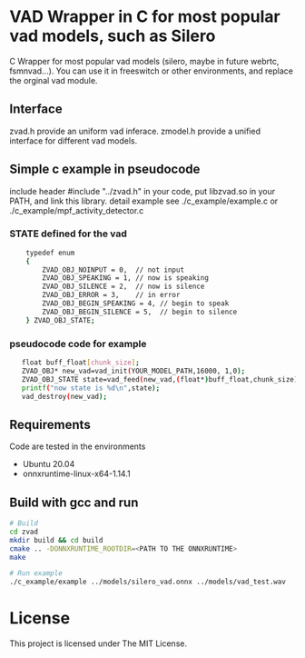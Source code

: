 # VAD Wrapper in C for most popular vad models, such as Silero

C Wrapper for most popular vad models (silero, maybe in future webrtc, fsmnvad...).
You can use it in freeswitch or other environments, and replace the orginal vad module.  

## Interface
zvad.h  provide an uniform vad inferace.
zmodel.h provide a unified interface for different vad models.

## Simple c example in pseudocode

include header #include "../zvad.h" in your code, put libzvad.so in your PATH, and link this library. 
detail example see ./c_example/example.c or ./c_example/mpf_activity_detector.c

### STATE defined for the vad
```bash
	typedef enum
	{
		ZVAD_OBJ_NOINPUT = 0,  // not input
		ZVAD_OBJ_SPEAKING = 1, // now is speaking
		ZVAD_OBJ_SILENCE = 2,  // now is silence
		ZVAD_OBJ_ERROR = 3,    // in error
		ZVAD_OBJ_BEGIN_SPEAKING = 4, // begin to speak
		ZVAD_OBJ_BEGIN_SILENCE = 5,  // begin to silence
	} ZVAD_OBJ_STATE;
```

### pseudocode code for example

```bash
   float buff_float[chunk_size];
   ZVAD_OBJ* new_vad=vad_init(YOUR_MODEL_PATH,16000, 1,0);
   ZVAD_OBJ_STATE state=vad_feed(new_vad,(float*)buff_float,chunk_size);
   printf("now state is %d\n",state);
   vad_destroy(new_vad);
```

## Requirements

Code are tested in the environments

- Ubuntu 20.04
- onnxruntime-linux-x64-1.14.1



 

## Build with gcc and run

   ```bash
   # Build
   cd zvad
   mkdir build && cd build
   cmake .. -DONNXRUNTIME_ROOTDIR=<PATH TO THE ONNXRUNTIME>
   make

   # Run example
   ./c_example/example ../models/silero_vad.onnx ../models/vad_test.wav
   
   ```

# License

This project is licensed under The MIT License.